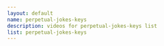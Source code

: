 ```yaml
--- 
layout: default
name: perpetual-jokes-keys
description: videos for perpetual-jokes-keys list
list: perpetual-jokes-keys
---
```


<div class="player">
<div id="player"><!-- "https://www.youtube.com/watch?v={{site.data.lists[page.list][0]}}" --></div>
</div>

